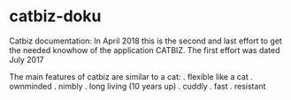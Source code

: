 # catbiz-doku
Catbiz documentation:
In April 2018 this is the second and last effort to get the needed knowhow of the application CATBIZ.
The first effort was dated July 2017

The main features of catbiz are similar to a cat:
. flexible like a cat
. ownminded
. nimbly
. long living (10 years up)
. cuddly 
. fast 
. resistant
